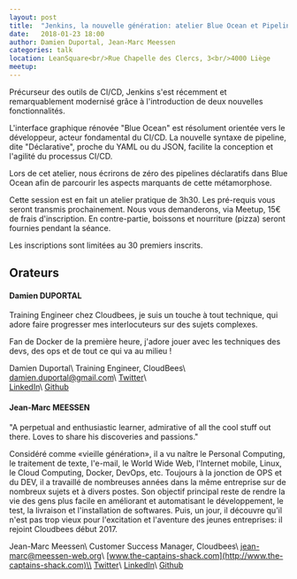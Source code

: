 ```yaml
---
layout: post
title:  "Jenkins, la nouvelle génération: atelier Blue Ocean et Pipelines Déclaratifs"
date:   2018-01-23 18:00
author: Damien Duportal, Jean-Marc Meessen
categories: talk
location: LeanSquare<br/>Rue Chapelle des Clercs, 3<br/>4000 Liège
meetup: 
---
```


Précurseur des outils de CI/CD, Jenkins s'est récemment et remarquablement modernisé grâce à l'introduction de deux nouvelles fonctionnalités. 

L'interface graphique rénovée "Blue Ocean" est résolument orientée vers le développeur, acteur fondamental du CI/CD. La nouvelle syntaxe de pipeline, dite "Déclarative", proche du YAML ou du JSON, facilite la conception et l'agilité du processus CI/CD. 

Lors de cet atelier, nous écrirons de zéro des pipelines déclaratifs dans Blue Ocean afin de parcourir les aspects marquants de cette métamorphose.

Cette session est en fait un atelier pratique de 3h30. Les pré-requis vous seront transmis prochainement.
Nous vous demanderons, via Meetup, 15€ de frais d'inscription. En contre-partie, boissons et nourriture (pizza) seront fournies pendant la séance.

Les inscriptions sont limitées au 30 premiers inscrits. 

## Orateurs 

#### Damien DUPORTAL

Training Engineer chez Cloudbees, je suis un touche à tout technique, qui adore faire progresser mes interlocuteurs sur des sujets complexes.

Fan de Docker de la première heure, j'adore jouer avec les techniques des devs, des ops et de tout ce qui va au milieu !

Damien Duportal\\
Training Engineer, CloudBees\\
[damien.duportal@gmail.com](mailto:damien.duportal@gmail.com)\\
[Twitter](https://twitter.com/DamienDuportal)\\    
[LinkedIn](https://www.linkedin.com/in/damien-duportal-ab70b524/)\\
[Github](https://github.com/dduportal)


#### Jean-Marc MEESSEN

"A perpetual and enthusiastic learner, admirative of all the cool stuff out there. Loves to share his discoveries and passions."

Considéré comme «vieille génération», il a vu naître le Personal Computing, le traitement de texte, l'e-mail, le World Wide Web, l'Internet mobile, Linux, le Cloud Computing, Docker, DevOps, etc.
Toujours à la jonction de OPS et du DEV, il a travaillé de nombreuses années dans la même entreprise sur de nombreux sujets et à divers postes. Son objectif principal reste de rendre la vie des gens plus facile en améliorant et automatisant le développement, le test, la livraison et l'installation de softwares. Puis, un jour,  il découvre qu'il n'est pas trop vieux pour l'excitation et l'aventure des jeunes entreprises: il rejoint Cloudbees début 2017.


Jean-Marc Meessen\\
Customer Success Manager, Cloudbees\\
[jean-marc@meessen-web.org](mailto:jean-marc@meessen-web.org)\\
[www.the-captains-shack.com](http://www.the-captains-shack.com)\\
[Twitter](https://twitter.com/jm_meessen)\\
[LinkedIn](https://www.linkedin.com/in/jean-marc-meessen-a773a72)\\
[Github](https://github.com/jmMeessen)

